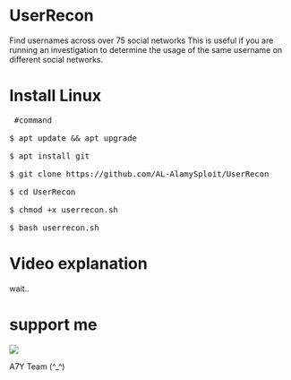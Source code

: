 # UserRecon
Find usernames across over 75 social networks This is useful if you are running an investigation to determine the usage of the same username on different social networks.


# Install Linux

<pre><span class="pl-c"></span> #command </span>

$ apt update && apt upgrade 

$ apt install git 

$ git clone https://github.com/AL-AlamySploit/UserRecon

$ cd UserRecon

$ chmod +x userrecon.sh 

$ bash userrecon.sh</span></pre>

# Video explanation

wait..


# support me
<p><a href="https://www.youtube.com/channel/UCm-UlQ6ygk4jkNfgFzlc2LA" rel="nofollow"><img src="https://camo.githubusercontent.com/cc79473d3c09ab1dcee9ae1a74d05fb7e7b57f62/68747470733a2f2f696d672e736869656c64732e696f2f62616467652f73756263726962652d596f75547562652d7265642e737667" data-canonical-src="https://img.shields.io/badge/subcribe-YouTube-red.svg" style="max-width:100%;"></a></p>

A7Y Team (^_^)
